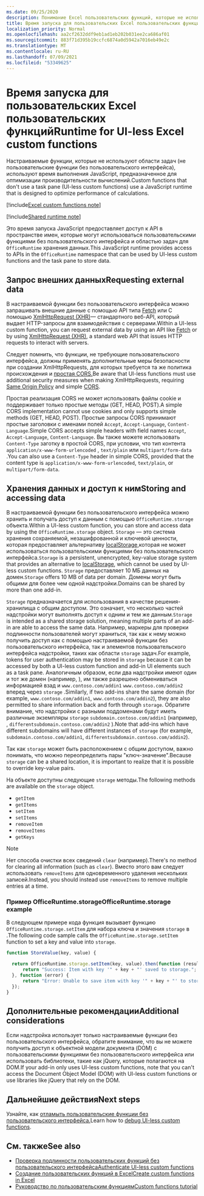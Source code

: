 ```yaml
---
ms.date: 09/25/2020
description: Понимание Excel пользовательских функций, которые не используют области задач и их определенное время запуска JavaScript.
title: Время запуска для пользовательских Excel пользовательских функций
localization_priority: Normal
ms.openlocfilehash: aa2cf2632ddf9eb1ad1eb202b031ee2ca686af01
ms.sourcegitcommit: 883f71d395b19ccfc6874a0d5942a7016eb49e2c
ms.translationtype: MT
ms.contentlocale: ru-RU
ms.lasthandoff: 07/09/2021
ms.locfileid: "53349625"
---
```

# <a name="runtime-for-ui-less-excel-custom-functions"></a><span data-ttu-id="6692c-103">Время запуска для пользовательских Excel пользовательских функций</span><span class="sxs-lookup"><span data-stu-id="6692c-103">Runtime for UI-less Excel custom functions</span></span>

<span data-ttu-id="6692c-104">Настраиваемые функции, которые не используют области задач (не пользовательские функции без пользовательского интерфейса), используют время выполнения JavaScript, предназначенное для оптимизации производительности вычислений.</span><span class="sxs-lookup"><span data-stu-id="6692c-104">Custom functions that don't use a task pane (UI-less custom functions) use a JavaScript runtime that is designed to optimize performance of calculations.</span></span>

[!include[Excel custom functions note](../includes/excel-custom-functions-note.md)]

[!include[Shared runtime note](../includes/shared-runtime-note.md)]

<span data-ttu-id="6692c-105">Это время запуска JavaScript предоставляет доступ к API в пространстве имен, которые могут использоваться пользовательскими функциями без пользовательского интерфейса и областью задач для `OfficeRuntime` хранения данных.</span><span class="sxs-lookup"><span data-stu-id="6692c-105">This JavaScript runtime provides access to APIs in the `OfficeRuntime` namespace that can be used by UI-less custom functions and the task pane to store data.</span></span>

## <a name="requesting-external-data"></a><span data-ttu-id="6692c-106">Запрос внешних данных</span><span class="sxs-lookup"><span data-stu-id="6692c-106">Requesting external data</span></span>

<span data-ttu-id="6692c-107">В настраиваемой функции без пользовательского интерфейса можно запрашивать внешние данные с помощью API типа [Fetch](https://developer.mozilla.org/docs/Web/API/Fetch_API) или С помощью [XmlHttpRequest (XHR)](https://developer.mozilla.org/docs/Web/API/XMLHttpRequest)— стандартного веб-API, который выдает HTTP-запросы для взаимодействия с серверами.</span><span class="sxs-lookup"><span data-stu-id="6692c-107">Within a UI-less custom function, you can request external data by using an API like [Fetch](https://developer.mozilla.org/docs/Web/API/Fetch_API) or by using [XmlHttpRequest (XHR)](https://developer.mozilla.org/docs/Web/API/XMLHttpRequest), a standard web API that issues HTTP requests to interact with servers.</span></span>

<span data-ttu-id="6692c-108">Следует помнить, что функции, не требующие пользовательского интерфейса, должны [](https://developer.mozilla.org/docs/Web/Security/Same-origin_policy) применять дополнительные меры безопасности при создании XmlHttpRequests, для которых требуется та же политика происхождения и [простая CORS.](https://www.w3.org/TR/cors/)</span><span class="sxs-lookup"><span data-stu-id="6692c-108">Be aware that UI-less functions must use additional security measures when making XmlHttpRequests, requiring [Same Origin Policy](https://developer.mozilla.org/docs/Web/Security/Same-origin_policy) and simple [CORS](https://www.w3.org/TR/cors/).</span></span>

<span data-ttu-id="6692c-109">Простая реализация CORS не может использовать файлы cookie и поддерживает только простые методы (GET, HEAD, POST).</span><span class="sxs-lookup"><span data-stu-id="6692c-109">A simple CORS implementation cannot use cookies and only supports simple methods (GET, HEAD, POST).</span></span> <span data-ttu-id="6692c-110">Простые запросы CORS принимают простые заголовки с именами полей `Accept`, `Accept-Language`, `Content-Language`.</span><span class="sxs-lookup"><span data-stu-id="6692c-110">Simple CORS accepts simple headers with field names `Accept`, `Accept-Language`, `Content-Language`.</span></span> <span data-ttu-id="6692c-111">Вы также можете использовать `Content-Type` заготку в простой CORS, при условии, что тип контента `application/x-www-form-urlencoded` , `text/plain` или `multipart/form-data` .</span><span class="sxs-lookup"><span data-stu-id="6692c-111">You can also use a `Content-Type` header in simple CORS, provided that the content type is `application/x-www-form-urlencoded`, `text/plain`, or `multipart/form-data`.</span></span>

## <a name="storing-and-accessing-data"></a><span data-ttu-id="6692c-112">Хранения данных и доступ к ним</span><span class="sxs-lookup"><span data-stu-id="6692c-112">Storing and accessing data</span></span>

<span data-ttu-id="6692c-113">В настраиваемой функции без пользовательского интерфейса можно хранить и получать доступ к данным с помощью `OfficeRuntime.storage` объекта.</span><span class="sxs-lookup"><span data-stu-id="6692c-113">Within a UI-less custom function, you can store and access data by using the `OfficeRuntime.storage` object.</span></span> <span data-ttu-id="6692c-114">`Storage` — это система хранения сохраняемой, незашифрованной и ключевой ценности, которая предоставляет альтернативу [localStorage,](https://developer.mozilla.org/docs/Web/API/Window/localStorage)которая не может использоваться пользовательскими функциями без пользовательского интерфейса.</span><span class="sxs-lookup"><span data-stu-id="6692c-114">`Storage` is a persistent, unencrypted, key-value storage system that provides an alternative to [localStorage](https://developer.mozilla.org/docs/Web/API/Window/localStorage), which cannot be used by UI-less custom functions.</span></span> <span data-ttu-id="6692c-115">`Storage` предоставляет 10 МБ данных на домен.</span><span class="sxs-lookup"><span data-stu-id="6692c-115">`Storage` offers 10 MB of data per domain.</span></span> <span data-ttu-id="6692c-116">Домены могут быть общими для более чем одной надстройки.</span><span class="sxs-lookup"><span data-stu-id="6692c-116">Domains can be shared by more than one add-in.</span></span>

<span data-ttu-id="6692c-117">`Storage` предназначается для использования в качестве решения-хранилища с общим доступом. Это означает, что несколько частей надстройки могут выполнять доступ к одним и тем же данным.</span><span class="sxs-lookup"><span data-stu-id="6692c-117">`Storage` is intended as a shared storage solution, meaning multiple parts of an add-in are able to access the same data.</span></span> <span data-ttu-id="6692c-118">Например, маркеры для проверки подлинности пользователей могут храниться, так как к нему можно получить доступ как с помощью настраиваемой функции без пользовательского интерфейса, так и элементов пользовательского интерфейса надстройки, таких как области `storage` задач.</span><span class="sxs-lookup"><span data-stu-id="6692c-118">For example, tokens for user authentication may be stored in `storage` because it can be accessed by both a UI-less custom function and add-in UI elements such as a task pane.</span></span> <span data-ttu-id="6692c-119">Аналогичным образом, если два надстройки имеют один и тот же домен (например, ), им также разрешено обмениваться информацией взад и `www.contoso.com/addin1` `www.contoso.com/addin2` вперед через `storage` .</span><span class="sxs-lookup"><span data-stu-id="6692c-119">Similarly, if two add-ins share the same domain (for example, `www.contoso.com/addin1`, `www.contoso.com/addin2`), they are also permitted to share information back and forth through `storage`.</span></span> <span data-ttu-id="6692c-120">Обратите внимание, что надстройки с разными поддоменами будут иметь различные экземпляры `storage` `subdomain.contoso.com/addin1` (например, , `differentsubdomain.contoso.com/addin2` ).</span><span class="sxs-lookup"><span data-stu-id="6692c-120">Note that add-ins which have different subdomains will have different instances of `storage` (for example, `subdomain.contoso.com/addin1`, `differentsubdomain.contoso.com/addin2`).</span></span>

<span data-ttu-id="6692c-121">Так как `storage` может быть расположением с общим доступом, важно понимать, что можно переопределить пары "ключ-значение".</span><span class="sxs-lookup"><span data-stu-id="6692c-121">Because `storage` can be a shared location, it is important to realize that it is possible to override key-value pairs.</span></span>

<span data-ttu-id="6692c-122">На объекте доступны следующие `storage` методы.</span><span class="sxs-lookup"><span data-stu-id="6692c-122">The following methods are available on the `storage` object.</span></span>

- `getItem`
- `getItems`
- `setItem`
- `setItems`
- `removeItem`
- `removeItems`
- `getKeys`

> [!NOTE]
> <span data-ttu-id="6692c-123">Нет способа очистки всех сведений `clear` (например).</span><span class="sxs-lookup"><span data-stu-id="6692c-123">There's no method for clearing all information (such as `clear`).</span></span> <span data-ttu-id="6692c-124">Вместо этого вам следует использовать `removeItems` для одновременного удаления нескольких записей.</span><span class="sxs-lookup"><span data-stu-id="6692c-124">Instead, you should instead use `removeItems` to remove multiple entries at a time.</span></span>

### <a name="officeruntimestorage-example"></a><span data-ttu-id="6692c-125">Пример OfficeRuntime.storage</span><span class="sxs-lookup"><span data-stu-id="6692c-125">OfficeRuntime.storage example</span></span>

<span data-ttu-id="6692c-126">В следующем примере кода функция вызывает функцию `OfficeRuntime.storage.setItem` для набора ключа и значения `storage` в .</span><span class="sxs-lookup"><span data-stu-id="6692c-126">The following code sample calls the `OfficeRuntime.storage.setItem` function to set a key and value into `storage`.</span></span>

```js
function StoreValue(key, value) {

  return OfficeRuntime.storage.setItem(key, value).then(function (result) {
      return "Success: Item with key '" + key + "' saved to storage.";
  }, function (error) {
      return "Error: Unable to save item with key '" + key + "' to storage. " + error;
  });
}
```

## <a name="additional-considerations"></a><span data-ttu-id="6692c-127">Дополнительные рекомендации</span><span class="sxs-lookup"><span data-stu-id="6692c-127">Additional considerations</span></span>

<span data-ttu-id="6692c-128">Если надстройка использует только настраиваемые функции без пользовательского интерфейса, обратите внимание, что вы не можете получить доступ к объектной модели документа (DOM) с пользовательскими функциями без пользовательского интерфейса или использовать библиотеки, такие как jQuery, которые полагаются на DOM.</span><span class="sxs-lookup"><span data-stu-id="6692c-128">If your add-in only uses UI-less custom functions, note that you can't access the Document Object Model (DOM) with UI-less custom functions or use libraries like jQuery that rely on the DOM.</span></span>

## <a name="next-steps"></a><span data-ttu-id="6692c-129">Дальнейшие действия</span><span class="sxs-lookup"><span data-stu-id="6692c-129">Next steps</span></span>
<span data-ttu-id="6692c-130">Узнайте, как [отламыть пользовательские функции без пользовательского интерфейса.](custom-functions-debugging.md)</span><span class="sxs-lookup"><span data-stu-id="6692c-130">Learn how to [debug UI-less custom functions](custom-functions-debugging.md).</span></span>

## <a name="see-also"></a><span data-ttu-id="6692c-131">См. также</span><span class="sxs-lookup"><span data-stu-id="6692c-131">See also</span></span>

* [<span data-ttu-id="6692c-132">Проверка подлинности пользовательских функций без пользовательского интерфейса</span><span class="sxs-lookup"><span data-stu-id="6692c-132">Authenticate UI-less custom functions</span></span>](custom-functions-authentication.md)
* [<span data-ttu-id="6692c-133">Создание пользовательских функций в Excel</span><span class="sxs-lookup"><span data-stu-id="6692c-133">Create custom functions in Excel</span></span>](custom-functions-overview.md)
* [<span data-ttu-id="6692c-134">Руководство по пользовательским функциям</span><span class="sxs-lookup"><span data-stu-id="6692c-134">Custom functions tutorial</span></span>](../tutorials/excel-tutorial-create-custom-functions.md)

